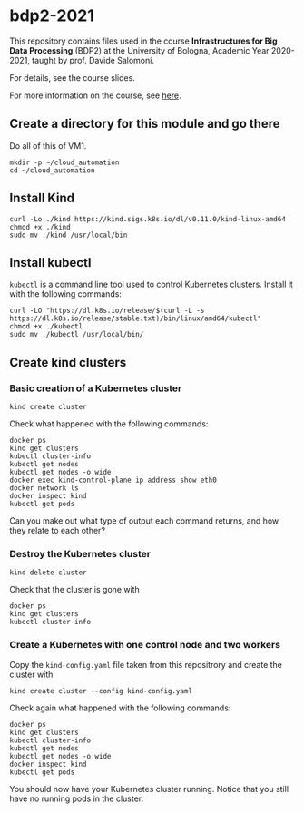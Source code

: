 # bdp2-2021
This repository contains files used in the course <b>Infrastructures for Big Data Processing</b> (BDP2) at the University of Bologna, Academic Year 2020-2021, taught by prof. Davide Salomoni.

For details, see the course slides.

For more information on the course, see <a href=https://www.unibo.it/it/didattica/insegnamenti/insegnamento/2020/435337>here</a>.

## Create a directory for this module and go there

Do all of this of VM1.

```
mkdir -p ~/cloud_automation
cd ~/cloud_automation
```

## Install Kind

```
curl -Lo ./kind https://kind.sigs.k8s.io/dl/v0.11.0/kind-linux-amd64
chmod +x ./kind
sudo mv ./kind /usr/local/bin
```

## Install kubectl

`kubectl` is a command line tool used to control Kubernetes clusters. Install it with the following commands:

```
curl -LO "https://dl.k8s.io/release/$(curl -L -s https://dl.k8s.io/release/stable.txt)/bin/linux/amd64/kubectl"
chmod +x ./kubectl
sudo mv ./kubectl /usr/local/bin/
```

## Create kind clusters

### Basic creation of a Kubernetes cluster

```
kind create cluster
```

Check what happened with the following commands:

```
docker ps
kind get clusters
kubectl cluster-info
kubectl get nodes
kubectl get nodes -o wide
docker exec kind-control-plane ip address show eth0
docker network ls
docker inspect kind
kubectl get pods
```

Can you make out what type of output each command returns, and how they relate to each other?

### Destroy the Kubernetes cluster

```
kind delete cluster
```

Check that the cluster is gone with 

```
docker ps
kind get clusters
kubectl cluster-info
```

### Create a Kubernetes with one control node and two workers

Copy the `kind-config.yaml` file taken from this repositrory and create the cluster with

```
kind create cluster --config kind-config.yaml
```

Check again what happened with the following commands:

```
docker ps
kind get clusters
kubectl cluster-info
kubectl get nodes
kubectl get nodes -o wide
docker inspect kind
kubectl get pods
```

You should now have your Kubernetes cluster running. Notice that you still have no running pods in the cluster.